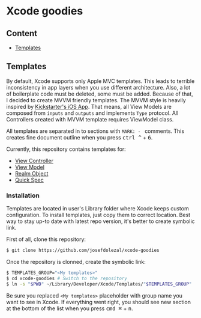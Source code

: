 # Xcode goodies

## Content
* [Templates](#templates)

## Templates
By default, Xcode supports only Apple MVC templates.
This leads to terrible inconsistency in app layers when you use different architecture.
Also, a lot of boilerplate code must be deleted, some must be added.
Because of that, I decided to create MVVM friendly templates.
The MVVM style is heavily inspired by [Kickstarter's iOS App](https://github.com/kickstarter/ios-oss).
That means, all View Models are composed from `inputs` and `outputs` and implements `Type` protocol. All Controllers created with MVVM template requires ViewModel class.

All templates are separated in to sections with `MARK: - ` comments.
This creates fine document outline when you press <kbd>ctrl ^</kbd> + <kbd>6</kbd>.

Currently, this repository contains templates for:
* [View Controller](View%20Controller.xctemplate/__FILEBASENAME__.swift)
* [View Model](View%20Model.xctemplate/__FILEBASENAME__.swift)
* [Realm Object](Realm%20Object.xctemplate/__FILEBASENAME__.swift)
* [Quick Spec](Quick%20Spec.xctemplate/__FILEBASENAME__.swift)

### Installation
Templates are located in user's Library folder where Xcode keeps custom configuration.
To install templates, just copy them to correct location.
Best way to stay up-to date with latest repo version, it's better to create symbolic link.

First of all, clone this repository:
```bash
$ git clone https://github.com/josefdolezal/xcode-goodies
```

Once the repository is clonned, create the symbolic link:
```bash
$ TEMPLATES_GROUP="<My templates>"
$ cd xcode-goodies # Switch to the repository
$ ln -s "$PWD" ~/Library/Developer/Xcode/Templates/"$TEMPLATES_GROUP"
```

Be sure you replaced `<My templates>` placeholder with group name you want to see in Xcode.
If everything went right, you should see new section at the bottom of the list when you press <kbd>cmd ⌘</kbd> + <kbd>n</kbd>.
